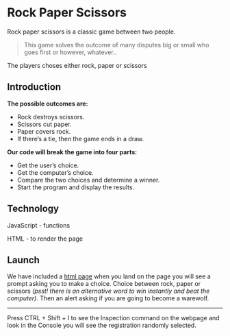 # Rock Paper Scissors

Rock paper scissors is a classic game between two people.

> This game solves the outcome of many disputes big or small who goes first or however, whatever..

The players choses either rock, paper or scissors

## Introduction

**The possible outcomes are:**

- Rock destroys scissors.
- Scissors cut paper.
- Paper covers rock.
- If there’s a tie, then the game ends in a draw.

**Our code will break the game into four parts:**

- Get the user’s choice.
- Get the computer’s choice.
- Compare the two choices and determine a winner.
- Start the program and display the results.

## Technology

JavaScript - functions

HTML - to render the page

## Launch

We have included a [html page](customhaven.github.io/rock-paper-scissors/) when you land on the page you will see a prompt asking you to make a choice. Choice between rock, paper or scissors _(psst! there is an alternative word to win instantly and beat the computer)._ Then an alert asking if you are going to become a warewolf.

---

Press CTRL + Shift + I to see the Inspection command on the webpage and look in the Console you will see the registration randomly selected.
